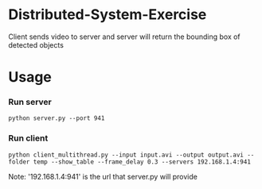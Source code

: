 # Distributed-System-Exercise
Client sends video to server and server will return the bounding box of detected objects

# Usage
### Run server
```
python server.py --port 941
```
### Run client
```
python client_multithread.py --input input.avi --output output.avi --folder temp --show_table --frame_delay 0.3 --servers 192.168.1.4:941
```
Note: '192.168.1.4:941' is the url that server.py will provide
